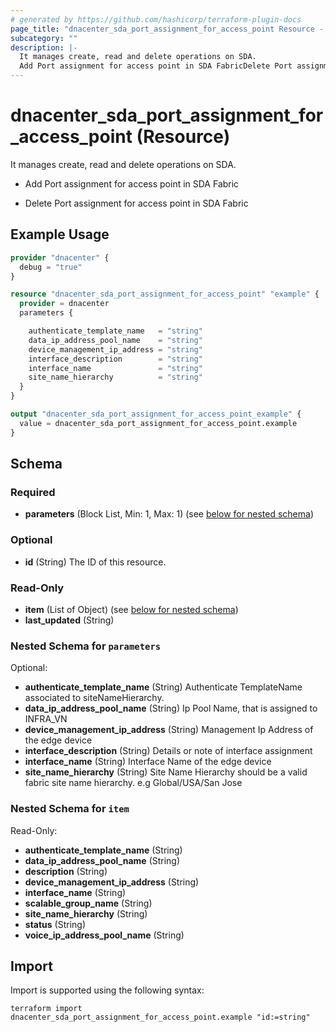 ```yaml
---
# generated by https://github.com/hashicorp/terraform-plugin-docs
page_title: "dnacenter_sda_port_assignment_for_access_point Resource - terraform-provider-dnacenter"
subcategory: ""
description: |-
  It manages create, read and delete operations on SDA.
  Add Port assignment for access point in SDA FabricDelete Port assignment for access point in SDA Fabric
---
```


# dnacenter_sda_port_assignment_for_access_point (Resource)

It manages create, read and delete operations on SDA.

- Add Port assignment for access point in SDA Fabric

- Delete Port assignment for access point in SDA Fabric

## Example Usage

```terraform
provider "dnacenter" {
  debug = "true"
}

resource "dnacenter_sda_port_assignment_for_access_point" "example" {
  provider = dnacenter
  parameters {

    authenticate_template_name   = "string"
    data_ip_address_pool_name    = "string"
    device_management_ip_address = "string"
    interface_description        = "string"
    interface_name               = "string"
    site_name_hierarchy          = "string"
  }
}

output "dnacenter_sda_port_assignment_for_access_point_example" {
  value = dnacenter_sda_port_assignment_for_access_point.example
}
```

<!-- schema generated by tfplugindocs -->
## Schema

### Required

- **parameters** (Block List, Min: 1, Max: 1) (see [below for nested schema](#nestedblock--parameters))

### Optional

- **id** (String) The ID of this resource.

### Read-Only

- **item** (List of Object) (see [below for nested schema](#nestedatt--item))
- **last_updated** (String)

<a id="nestedblock--parameters"></a>
### Nested Schema for `parameters`

Optional:

- **authenticate_template_name** (String) Authenticate TemplateName associated to siteNameHierarchy.
- **data_ip_address_pool_name** (String) Ip Pool Name, that is assigned to INFRA_VN
- **device_management_ip_address** (String) Management Ip Address of the edge device
- **interface_description** (String) Details or note of interface assignment
- **interface_name** (String) Interface Name of the edge device
- **site_name_hierarchy** (String) Site Name Hierarchy should be a valid fabric site name hierarchy. e.g Global/USA/San Jose


<a id="nestedatt--item"></a>
### Nested Schema for `item`

Read-Only:

- **authenticate_template_name** (String)
- **data_ip_address_pool_name** (String)
- **description** (String)
- **device_management_ip_address** (String)
- **interface_name** (String)
- **scalable_group_name** (String)
- **site_name_hierarchy** (String)
- **status** (String)
- **voice_ip_address_pool_name** (String)

## Import

Import is supported using the following syntax:

```shell
terraform import dnacenter_sda_port_assignment_for_access_point.example "id:=string"
```

